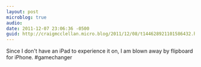 ```yaml
---
layout: post
microblog: true
audio: 
date: 2011-12-07 23:06:36 -0500
guid: http://craigmcclellan.micro.blog/2011/12/08/t144628921101586432.html
---
```

Since I don't have an iPad to experience it on, I am blown away by flipboard for iPhone. #gamechanger
